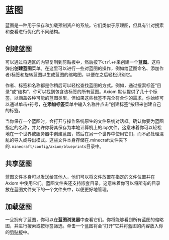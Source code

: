 # 蓝图

蓝图是一种用于保存和加载预制资产的系统。它们类似于原理图，但具有针对搜索和查看进行优化的不同结构。

## 创建蓝图

可以通过将选区的内容复制到剪贴板中，然后按下`Ctrl`+`P`来创建一个**蓝图**。这将弹出**创建蓝图**菜单。在这里可以进行一些对蓝图的操作，例如给蓝图命名、添加作者/标签和旋转蓝图以生成蓝图的缩略图，以便在之后轻松识别它。

作者、标签和名称都是你稍后可以轻松查找蓝图的方式。例如，通过搜索标签“目录”或“结构”，你可以找到包含该标签的所有蓝图。Axiom 默认提供了几十个标签，以涵盖各种可能的蓝图类型，但如果这些标签不完全符合你的需求，你始终可以通过单击`+`符号，在**添加标签**菜单中输入名称并点击“创建标签”按钮来创建自己的标签。

当你保存一个蓝图时，会打开与操作系统原生的文件系统对话框。确认你要为蓝图指定的名称，并允许你将其保存为本地计算机上的.bp文件。这意味着你可以轻松地在一个世界或服务器中创建蓝图，然后在另一个世界中使用它们，而不必处理混乱的导入或导出模式。这些文件本身存储在.minecraft文件夹下的`.minecraft/config/axiom/blueprints`目录中。

## 共享蓝图

蓝图文件本身可以发送给其他人，他们可以将文件放置在指定的文件位置并在 Axiom 中使用它们。蓝图文件夹还支持嵌套目录，这意味着你可以将所有的目录放在蓝图文件夹下的一个文件夹中，以便更好地管理。

## 加载蓝图

一旦拥有了蓝图，你可以在**蓝图浏览器**中查看它们。你将能够看到所有蓝图的缩略图，并进行搜索或按标签筛选。单击一个蓝图将会“打开”它并将蓝图的内容放入你的[剪贴板](blocks_and_clipboard.md#clipboard)中。
